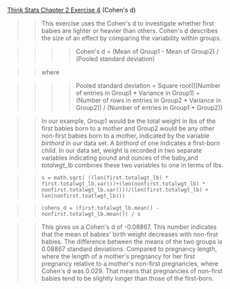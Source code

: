 [Think Stats Chapter 2 Exercise 4](http://greenteapress.com/thinkstats2/html/thinkstats2003.html#toc24) (Cohen's d)

>> This exercise uses the Cohen's d to investigate whether first babies are lighter or heavier than others. Cohen's d describes the size of an effect by comparing the variability within groups.

>> >> Cohen's d = (Mean of Group1 - Mean of Group2) / (Pooled standard deviation)

>> where

>> >> Pooled standard deviation = Square root(((Number of entries in Group1 * Variance in Group1) + (Number of rows in entries in Group2 * Variance in Group2)) / (Number of entries in Group1 + Group2))

>> In our example, Group1 would be the total weight in lbs of the first babies born to a mother and Group2 would be any other non-first babies born to a mother, indicated by the variable *birthord* in our data set. A *birthord* of one indicates a first-born child. In our data set, weight is recorded in two separate variables indicating pound and ounces of the baby,and *totalwgt_lb* combines these two variables to one in terms of lbs.

>> ```s = math.sqrt( ((len(first.totalwgt_lb) * first.totalwgt_lb.var())+(len(nonfirst.totalwgt_lb) * nonfirst.totalwgt_lb.var()))/(len(first.totalwgt_lb) + len(nonfirst.toatlwgt_lb)))```

>> ```cohens_d = (first.totalwgt_lb.mean() - nonfirst.totalwgt_lb.mean()) / s```

>> This gives us a Cohen's d of -0.08867. This number indicates that the mean of babies' birth weight decreases with non-first babies. The difference between the means of the two groups is 0.08867 standard deviations. Compared to pregnancy length, where the length of a mother's pregnancy for her first pregnancy relative to a mother's non-first pregnancies, where Cohen's d was 0.029. That means that pregnancies of non-first babies tend to be slightly longer than those of the first-born.
